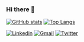 ### Hi there 👋

[![GitHub stats](https://github-readme-stats.vercel.app/api?username=mertaksu&count_private=true&show_icons=true)](https://github.com/mertaksu)
[![Top Langs](https://github-readme-stats.vercel.app/api/top-langs/?username=mertaksu&layout=compact&langs_count=8)](https://github.com/mertaksu)

[![Linkedin](https://img.shields.io/badge/-blue?style=flat&logo=Linkedin&logoColor=white)](https://www.linkedin.com/in/mert-aksu-0b5a9362)
[![Gmail](https://img.shields.io/badge/-Gmail-c14438?style=flat&logo=Gmail&logoColor=white)](mailto:mertaksu@outlook.com)
[![Twitter](https://img.shields.io/badge/%231DA1F2.svg?style=for-the-badge&logo=Twitter&logoColor=white)](https://twitter.com/mertaksu)
<!--
**mertaksu/mertaksu** is a ✨ _special_ ✨ repository because its `README.md` (this file) appears on your GitHub profile.

Here are some ideas to get you started:

- 🔭 I’m currently working on ...
- 🌱 I’m currently learning ...
- 👯 I’m looking to collaborate on ...
- 🤔 I’m looking for help with ...
- 💬 Ask me about ...
- 📫 How to reach me: ...
- 😄 Pronouns: ...
- ⚡ Fun fact: ...
-->
